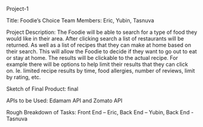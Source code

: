 Project-1

Title: Foodie’s Choice Team Members: Eric, Yubin, Tasnuva

Project Description: The Foodie will be able to search for a type of food they would like in their area. After clicking search a list of restaurants will be returned. As well as a list of recipes that they can make at home based on their search. This will allow the Foodie to decide if they want to go out to eat or stay at home. The results will be clickable to the actual recipe. For example there will be options to help limit their results that they can click on. Ie. limited recipe results by time, food allergies, number of reviews, limit by rating, etc.

Sketch of Final Product: final

APIs to be Used: Edamam API and Zomato API

Rough Breakdown of Tasks: Front End – Eric, Back End – Yubin, Back End - Tasnuva
